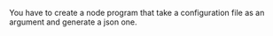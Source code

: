 You have to create a node program that take a configuration file as an argument and generate a json one.